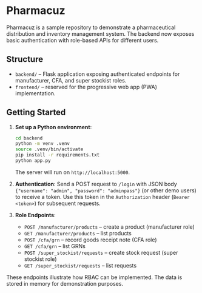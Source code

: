 # Pharmacuz

Pharmacuz is a sample repository to demonstrate a pharmaceutical distribution and inventory management system. The backend now exposes basic authentication with role-based APIs for different users.

## Structure

- `backend/` – Flask application exposing authenticated endpoints for manufacturer, CFA, and super stockist roles.
- `frontend/` – reserved for the progressive web app (PWA) implementation.

## Getting Started

1. **Set up a Python environment**:
   ```bash
   cd backend
   python -m venv .venv
   source .venv/bin/activate
   pip install -r requirements.txt
   python app.py
   ```
   The server will run on `http://localhost:5000`.

2. **Authentication**:
   Send a POST request to `/login` with JSON body `{"username": "admin", "password": "adminpass"}` (or other demo users) to receive a token.
   Use this token in the `Authorization` header (`Bearer <token>`) for subsequent requests.

3. **Role Endpoints**:
   - `POST /manufacturer/products` – create a product (manufacturer role)
   - `GET /manufacturer/products` – list products
   - `POST /cfa/grn` – record goods receipt note (CFA role)
   - `GET /cfa/grn` – list GRNs
   - `POST /super_stockist/requests` – create stock request (super stockist role)
   - `GET /super_stockist/requests` – list requests

These endpoints illustrate how RBAC can be implemented. The data is stored in memory for demonstration purposes.
